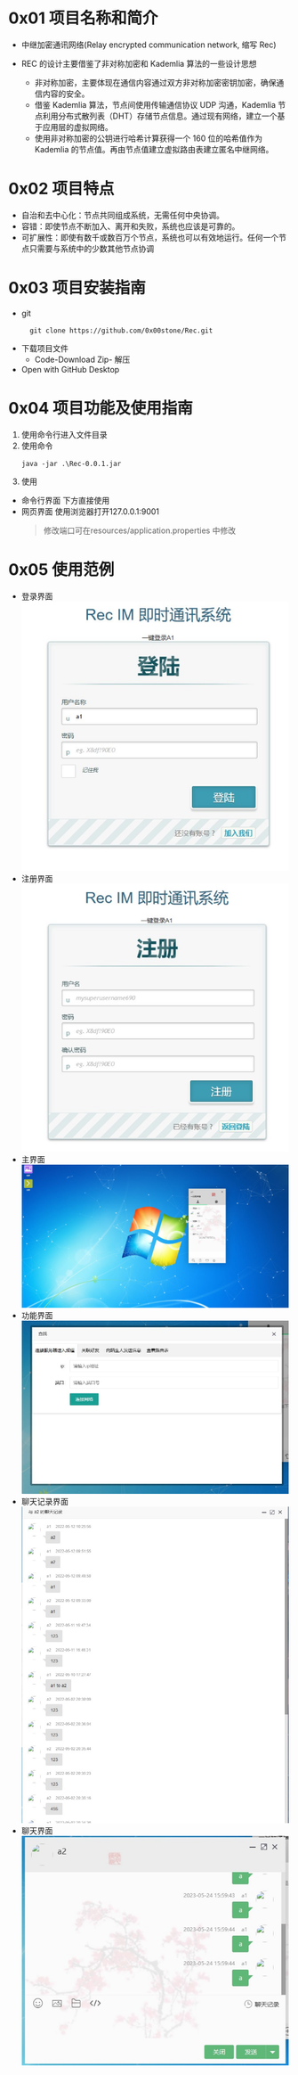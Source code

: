 # 0x01 项目名称和简介
+ 中继加密通讯网络(Relay encrypted communication network, 缩写 Rec)

+ REC 的设计主要借鉴了非对称加密和 Kademlia 算法的一些设计思想
    + 非对称加密，主要体现在通信内容通过双方非对称加密密钥加密，确保通信内容的安全。
    + 借鉴 Kademlia 算法，节点间使用传输通信协议 UDP 沟通，Kademlia 节点利用分布式散列表（DHT）存储节点信息。通过现有网络，建立一个基于应用层的虚拟网络。
    + 使用非对称加密的公钥进行哈希计算获得一个 160 位的哈希值作为 Kademlia 的节点值。再由节点值建立虚拟路由表建立匿名中继网络。

# 0x02 项目特点
+ 自治和去中心化：节点共同组成系统，无需任何中央协调。
+ 容错：即使节点不断加入、离开和失败，系统也应该是可靠的。
+ 可扩展性：即使有数千或数百万个节点，系统也可以有效地运行。任何一个节点只需要与系统中的少数其他节点协调

# 0x03 项目安装指南

+ git
  ```git
    git clone https://github.com/0x00stone/Rec.git
  ```
+ 下载项目文件
  + Code-Download Zip- 解压
+ Open with GitHub Desktop

# 0x04 项目功能及使用指南
1. 使用命令行进入文件目录
2. 使用命令
    ```
    java -jar .\Rec-0.0.1.jar
    ```
3. 使用
  + 命令行界面 下方直接使用
  + 网页界面 使用浏览器打开127.0.0.1:9001
    > 修改端口可在resources/application.properties 中修改

# 0x05 使用范例
+ 登录界面
  ![img/login.jpg](img/login.jpg)
+ 注册界面
  ![img/regester.jpg](img/regester.jpg)
+ 主界面
  ![img/main.jpg](img/main.jpg)
+ 功能界面
  ![img/function.jpg](img/function.jpg)
+ 聊天记录界面
  ![img/history.jpg](img/history.jpg)
+ 聊天界面
  ![img/communication.jpg](img/communication.jpg)

